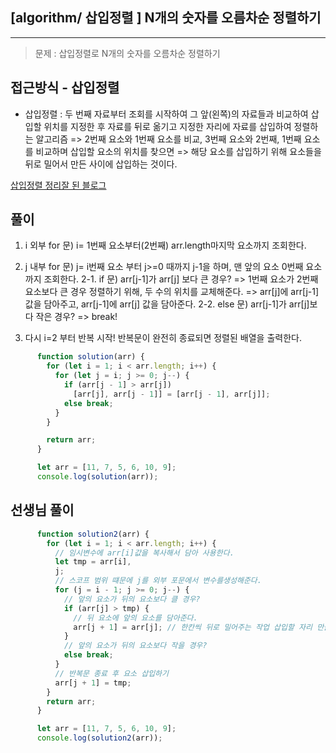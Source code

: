 ## [algorithm/ 삽입정렬 ] N개의 숫자를 오름차순 정렬하기

---

> 문제 : 삽입정렬로 N개의 숫자를 오름차순 정렬하기

## 접근방식 - 삽입정렬
- 삽입정렬 : 두 번째 자료부터 조회를 시작하여 그 앞(왼쪽)의 자료들과 비교하여 삽입할 위치를 지정한 후 자료를 뒤로 옮기고 지정한 자리에 자료를 삽입하여 정렬하는 알고리즘
=> 2번째 요소와 1번째 요소를 비교, 3번째 요소와 2번째, 1번째 요소를 비교하며 삽입할 요소의 위치를 찾으면 
=> 해당 요소를 삽입하기 위해 요소들을 뒤로 밀어서 만든 사이에 삽입하는 것이다.

[삽입정렬 정리잘 된 블로그](https://gmlwjd9405.github.io/2018/05/06/algorithm-insertion-sort.html)

## 풀이

1. i 외부 for 문) i= 1번째 요소부터(2번째) arr.length마지막 요소까지 조회한다.

2. j 내부 for 문) j= i번째 요소 부터 j>=0 때까지 j-1을 하며, 맨 앞의 요소 0번째 요소까지 조회한다.
2-1. if 문) arr[j-1]가 arr[j] 보다 큰 경우?
=> 1번째 요소가 2번째 요소보다 큰 경우 정렬하기 위해, 두 수의 위치를 교체해준다.
=> arr[j]에 arr[j-1] 값을 담아주고, arr[j-1]에 arr[j] 값을 담아준다. 
2-2. else 문) arr[j-1]가 arr[j]보다 작은 경우?
=> break!
3. 다시 i=2 부터 반복 시작! 반복문이 완전히 종료되면 정렬된 배열을 출력한다.
```js
      function solution(arr) {
        for (let i = 1; i < arr.length; i++) {
          for (let j = i; j >= 0; j--) {
            if (arr[j - 1] > arr[j])
              [arr[j], arr[j - 1]] = [arr[j - 1], arr[j]];
            else break;
          }
        }

        return arr;
      }

      let arr = [11, 7, 5, 6, 10, 9];
      console.log(solution(arr));
```
## 선생님 풀이

```js
      function solution2(arr) {
        for (let i = 1; i < arr.length; i++) {
          // 임시변수에 arr[i]값을 복사해서 담아 사용한다.
          let tmp = arr[i],
          j;
          // 스코프 범위 떄문에 j를 외부 포문에서 변수를생성해준다.
          for (j = i - 1; j >= 0; j--) {
            // 앞의 요소가 뒤의 요소보다 클 경우?
            if (arr[j] > tmp) {
              // 뒤 요소에 앞의 요소를 담아준다.
              arr[j + 1] = arr[j]; // 한칸씩 뒤로 밀어주는 작업 삽입할 자리 만들기
            }
            // 앞의 요소가 뒤의 요소보다 작을 경우?
            else break;
          }
          // 반복문 종료 후 요소 삽입하기
          arr[j + 1] = tmp;
        }
        return arr;
      }

      let arr = [11, 7, 5, 6, 10, 9];
      console.log(solution2(arr));
```
